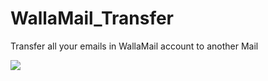# WallaMail_Transfer
Transfer all your emails in WallaMail account to another Mail

![](https://github.com/moshe212/WallaMail_Transfer/blob/master/shopFullStack_brif.gif)
